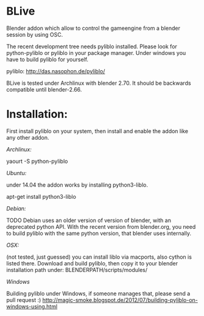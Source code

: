 BLive
=====

Blender addon which allow to control the gameengine from a blender session by using OSC.

The recent development tree needs pyliblo installed. Please look for python-pyliblo or pyliblo
in your package manager. Under windows you have to build pyliblo for yourself.

pyliblo: http://das.nasophon.de/pyliblo/

BLive is tested under Archlinux with blender 2.70. It should be backwards compatible until blender-2.66.


Installation:
=============

First install pyliblo on your system, then install and enable the addon like any other addon.

_Archlinux:_

yaourt -S python-pyliblo

_Ubuntu:_

under 14.04 the addon works by installing python3-liblo.

apt-get install python3-liblo

_Debian:_

TODO
Debian uses an older version of version of blender, with an deprecated python API.
With the recent version from blender.org, you need to build pyliblo with the same python
version, that blender uses internally.

_OSX:_

(not tested, just guessed) you can install liblo via macports, also cython is listed there.
Download and build pyliblo, then copy it to your blender installation path under:
BLENDERPATH/scripts/modules/

_Windows_

Building pyliblo under Windows, if someone manages that, please send a pull request :)
http://magic-smoke.blogspot.de/2012/07/building-pyliblo-on-windows-using.html
